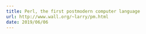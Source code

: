 ```yaml
---
title: Perl, the first postmodern computer language
url: http://www.wall.org/~larry/pm.html
date: 2019/06/06
---
```

